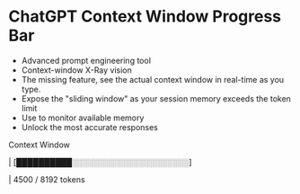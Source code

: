 # ChatGPT Context Window Progress Bar

- Advanced prompt engineering tool 
- Context-window X-Ray vision
- The missing feature, see the actual context window in real-time as you type. 
- Expose the "sliding window" as your session memory exceeds the token limit
- Use to monitor available memory
- Unlock the most accurate responses


Context Window                

| [██████████░░░░░░░░░░░░░░░░░░░░░]   

| 4500 / 8192 tokens                   






